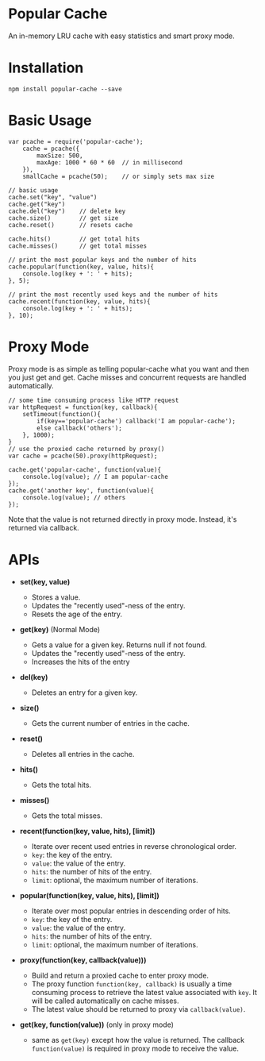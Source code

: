 # Popular Cache

An in-memory LRU cache with easy statistics and smart proxy mode.

# Installation

	npm install popular-cache --save

# Basic Usage

	var pcache = require('popular-cache');
		cache = pcache({
			maxSize: 500,
			maxAge: 1000 * 60 * 60	// in millisecond
		}),
		smallCache = pcache(50);	// or simply sets max size

	// basic usage
	cache.set("key", "value")
	cache.get("key")
	cache.del("key")	// delete key
	cache.size()		// get size
	cache.reset()   	// resets cache

	cache.hits()		// get total hits
	cache.misses()		// get total misses

	// print the most popular keys and the number of hits
	cache.popular(function(key, value, hits){
		console.log(key + ': ' + hits);
	}, 5);

	// print the most recently used keys and the number of hits
	cache.recent(function(key, value, hits){
		console.log(key + ': ' + hits);
	}, 10);

# Proxy Mode

Proxy mode is as simple as telling popular-cache what you want and then you just get and get. Cache misses and concurrent requests are handled automatically.

	// some time consuming process like HTTP request
	var httpRequest = function(key, callback){
		setTimeout(function(){
			if(key=='popular-cache') callback('I am popular-cache');
			else callback('others');
		}, 1000);
	}
	// use the proxied cache returned by proxy()
	var cache = pcache(50).proxy(httpRequest);
	 
	cache.get('popular-cache', function(value){
		console.log(value); // I am popular-cache
	});
	cache.get('another key', function(value){
		console.log(value); // others
	});

Note that the value is not returned directly in proxy mode. Instead, it's returned via callback.

# APIs

- **set(key, value)**

	- Stores a value. 
	- Updates the "recently used"-ness of the entry.
	- Resets the age of the entry.

- **get(key)** (Normal Mode)

	- Gets a value for a given key. Returns null if not found.
	- Updates the "recently used"-ness of the entry.
	- Increases the hits of the entry

- **del(key)**
	
	- Deletes an entry for a given key.

- **size()**
	
	- Gets the current number of entries in the cache.

- **reset()**
	
	- Deletes all entries in the cache.

- **hits()**
	
	- Gets the total hits.

- **misses()**
	
	- Gets the total misses.

- **recent(function(key, value, hits), [limit])**

	- Iterate over recent used entries in reverse chronological order.
	- `key`: the key of the entry.
	- `value`: the value of the entry.
	- `hits`: the number of hits of the entry.
	- `limit`: optional, the maximum number of iterations.

- **popular(function(key, value, hits), [limit])**

	- Iterate over most popular entries in descending order of hits.
	- `key`: the key of the entry.
	- `value`: the value of the entry.
	- `hits`: the number of hits of the entry.
	- `limit`: optional, the maximum number of iterations.

- **proxy(function(key, callback(value)))**

	- Build and return a proxied cache to enter proxy mode.
	- The proxy function `function(key, callback)` is usually a time consuming process to retrieve the latest value associated with `key`. It will be called automatically on cache misses.
	- The latest value should be returned to proxy via `callback(value)`.

- **get(key, function(value))** (only in proxy mode)

	- same as `get(key)` except how the value is returned. The callback `function(value)` is required in proxy mode to receive the value.

